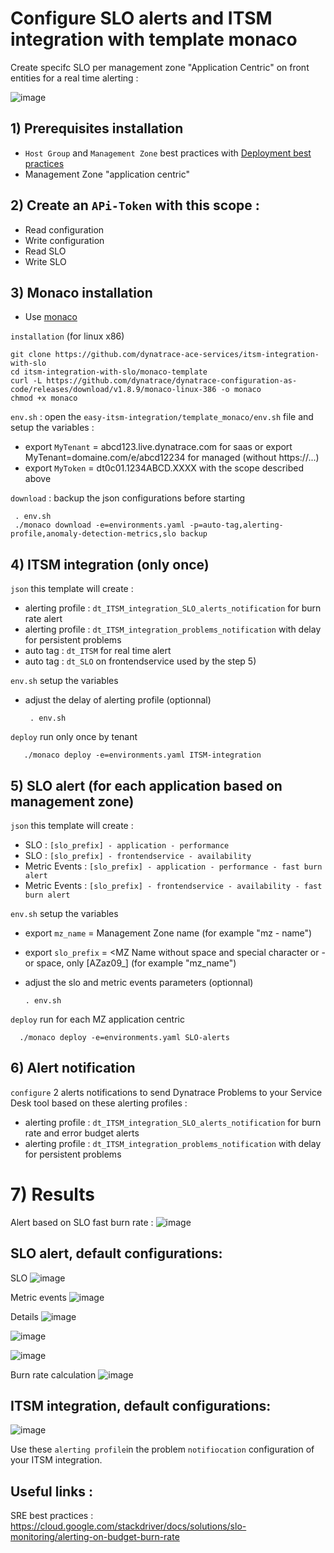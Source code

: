 # Configure SLO alerts and ITSM integration with template monaco

Create specifc SLO per management zone "Application Centric" on front entities for a real time alerting : 

![image](https://user-images.githubusercontent.com/40337213/221270094-5b08615b-aa8f-459c-8108-60582657e31f.png)

## 1) Prerequisites installation

- `Host Group` and `Management Zone` best practices with [Deployment best practices](https://github.com/dynatrace-ace-services/quickstart-ace-configurator)
-  Management Zone "application centric"

## 2) Create an `APi-Token` with this scope :

 - Read configuration 
 - Write configuration
 - Read SLO
 - Write SLO
 
## 3) Monaco installation
 - Use [monaco](https://dynatrace-oss.github.io/dynatrace-monitoring-as-code/)
 
 `installation` (for linux x86)
 
    git clone https://github.com/dynatrace-ace-services/itsm-integration-with-slo
    cd itsm-integration-with-slo/monaco-template
    curl -L https://github.com/dynatrace/dynatrace-configuration-as-code/releases/download/v1.8.9/monaco-linux-386 -o monaco
    chmod +x monaco
       
`env.sh` : open the `easy-itsm-integration/template_monaco/env.sh` file and setup the variables :  
 - export `MyTenant` = abcd123.live.dynatrace.com for saas or export MyTenant=domaine.com/e/abcd12234 for managed (without https://...)  
 - export `MyToken` = dt0c01.1234ABCD.XXXX with the scope described above  

`download` : backup the json configurations before starting
     
     . env.sh
     ./monaco download -e=environments.yaml -p=auto-tag,alerting-profile,anomaly-detection-metrics,slo backup

## 4) ITSM integration (only once)

`json` this template will create : 
 - alerting profile : `dt_ITSM_integration_SLO_alerts_notification` for burn rate alert 
 - alerting profile : `dt_ITSM_integration_problems_notification` with delay for persistent problems
 - auto tag : `dt_ITSM` for real time alert  
 - auto tag : `dt_SLO` on frontendservice used by the step 5)  

`env.sh` setup the variables   
- adjust the delay of alerting profile (optionnal)  

       . env.sh

`deploy` run only once by tenant

       ./monaco deploy -e=environments.yaml ITSM-integration

## 5) SLO alert (for each application based on management zone)

`json` this template will create :  
- SLO : `[slo_prefix] - application - performance` 
- SLO : `[slo_prefix] - frontendservice - availability`
- Metric Events : `[slo_prefix] - application - performance - fast burn alert` 
- Metric Events : `[slo_prefix] - frontendservice - availability - fast burn alert`

`env.sh` setup the variables   
- export `mz_name` = Management Zone name (for example "mz - name") 
- export `slo_prefix` = <MZ Name without space and special character or - or  space, only [AZaz09_] (for example "mz_name") 
- adjust the slo and metric events parameters (optionnal) 

      . env.sh

`deploy` run for each MZ application centric   

      ./monaco deploy -e=environments.yaml SLO-alerts
       
## 6) Alert notification

`configure` 2 alerts notifications to send Dynatrace Problems to your Service Desk tool based on these alerting profiles : 
- alerting profile : `dt_ITSM_integration_SLO_alerts_notification` for burn rate and error budget alerts 
- alerting profile : `dt_ITSM_integration_problems_notification` with delay for persistent problems

# 7) Results

Alert based on SLO fast burn rate : 
![image](https://user-images.githubusercontent.com/40337213/224493992-79f239e6-b6eb-462e-aa67-2bbbbd020cfa.png)

## SLO alert, default configurations:
SLO
![image](https://user-images.githubusercontent.com/40337213/221262130-2d2f0f7e-b650-4b63-8178-72566598b0ff.png)

Metric events
![image](https://user-images.githubusercontent.com/40337213/224962148-dc12548b-5b77-4611-a925-ae2ad27f6a7a.png)
 
Details
![image](https://user-images.githubusercontent.com/40337213/224930547-a64c2bdc-7e04-4b1d-b092-cb390bc47a9a.png)

![image](https://user-images.githubusercontent.com/40337213/224930849-5a41d8ef-ca82-4a24-bcc4-7a3ce49b4a96.png)

![image](https://user-images.githubusercontent.com/40337213/224931317-be620bf8-668d-4692-a98e-b16b6ff08f1b.png)

Burn rate calculation
![image](https://user-images.githubusercontent.com/40337213/225001482-6b859a9d-326b-4b84-8a03-ebe2c9851108.png)

## ITSM integration, default configurations:

![image](https://user-images.githubusercontent.com/40337213/224931491-73e567a4-fab8-404b-89d5-280d64712f12.png)

Use these `alerting profile`in the problem `notifiocation` configuration of your ITSM integration.

## Useful links : 

SRE best practices : https://cloud.google.com/stackdriver/docs/solutions/slo-monitoring/alerting-on-budget-burn-rate
